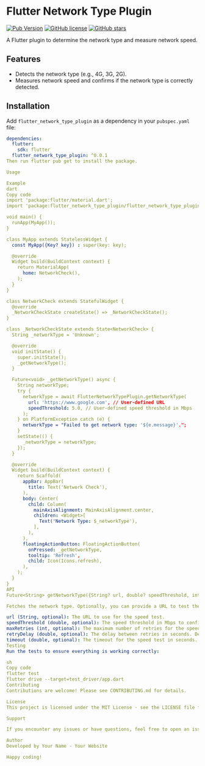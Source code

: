# Flutter Network Type Plugin

[![Pub Version](https://img.shields.io/pub/v/flutter_network_type_plugin)](https://pub.dev/packages/flutter_network_type_plugin)
[![GitHub license](https://img.shields.io/github/license/yourusername/flutter_network_type_plugin)](https://github.com/yourusername/flutter_network_type_plugin/blob/main/LICENSE)
[![GitHub stars](https://img.shields.io/github/stars/yourusername/flutter_network_type_plugin)](https://github.com/yourusername/flutter_network_type_plugin/stargazers)

A Flutter plugin to determine the network type and measure network speed.

## Features

- Detects the network type (e.g., 4G, 3G, 2G).
- Measures network speed and confirms if the network type is correctly detected.

## Installation

Add `flutter_network_type_plugin` as a dependency in your `pubspec.yaml` file:

```yaml
dependencies:
  flutter:
    sdk: flutter
  flutter_network_type_plugin: ^0.0.1
Then run flutter pub get to install the package.

Usage

Example
dart
Copy code
import 'package:flutter/material.dart';
import 'package:flutter_network_type_plugin/flutter_network_type_plugin.dart';

void main() {
  runApp(MyApp());
}

class MyApp extends StatelessWidget {
  const MyApp({Key? key}) : super(key: key);

  @override
  Widget build(BuildContext context) {
    return MaterialApp(
      home: NetworkCheck(),
    );
  }
}

class NetworkCheck extends StatefulWidget {
  @override
  _NetworkCheckState createState() => _NetworkCheckState();
}

class _NetworkCheckState extends State<NetworkCheck> {
  String _networkType = 'Unknown';

  @override
  void initState() {
    super.initState();
    _getNetworkType();
  }

  Future<void> _getNetworkType() async {
    String networkType;
    try {
      networkType = await FlutterNetworkTypePlugin.getNetworkType(
        url: 'https://www.google.com', // User-defined URL
        speedThreshold: 5.0, // User-defined speed threshold in Mbps
      );
    } on PlatformException catch (e) {
      networkType = "Failed to get network type: '${e.message}'.";
    }
    setState(() {
      _networkType = networkType;
    });
  }

  @override
  Widget build(BuildContext context) {
    return Scaffold(
      appBar: AppBar(
        title: Text('Network Check'),
      ),
      body: Center(
        child: Column(
          mainAxisAlignment: MainAxisAlignment.center,
          children: <Widget>[
            Text('Network Type: $_networkType'),
          ],
        ),
      ),
      floatingActionButton: FloatingActionButton(
        onPressed: _getNetworkType,
        tooltip: 'Refresh',
        child: Icon(Icons.refresh),
      ),
    );
  }
}
API
Future<String> getNetworkType({String? url, double? speedThreshold, int? maxRetries, double? retryDelay, double? timeout})

Fetches the network type. Optionally, you can provide a URL to test the speed and a speed threshold to confirm the network type.

url (String, optional): The URL to use for the speed test.
speedThreshold (double, optional): The speed threshold in Mbps to confirm the network type.
maxRetries (int, optional): The maximum number of retries for the speed test. Default is 0.
retryDelay (double, optional): The delay between retries in seconds. Default is 1.0.
timeout (double, optional): The timeout for the speed test in seconds. Default is 5.0.
Testing
Run the tests to ensure everything is working correctly:

sh
Copy code
flutter test
flutter drive --target=test_driver/app.dart
Contributing
Contributions are welcome! Please see CONTRIBUTING.md for details.

License
This project is licensed under the MIT License - see the LICENSE file for details.

Support

If you encounter any issues or have questions, feel free to open an issue on GitHub.

Author
Developed by Your Name - Your Website

Happy coding!